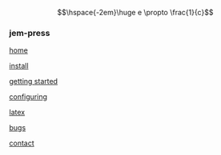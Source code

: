 <!--<p style="text-align: center;">-->
<!--<img src="images/print.png" width=150 height=150>-->
<!--</p>-->
$$\hspace{-2em}\huge e \propto \frac{1}{c}$$

### jem-press
[home](index.html)

[install](install.html)

[getting started](getting_started.html)

[configuring](configuring.html)

[latex](latex.html)

[bugs](bugs.html)

[contact](contact.html)


